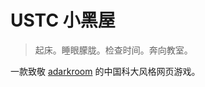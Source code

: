 # USTC 小黑屋

> 起床。睡眼朦胧。检查时间。奔向教室。

一款致敬 [adarkroom](https://doublespeakgames.github.io/adarkroom/?lang=zh_cn) 的中国科大风格网页游戏。